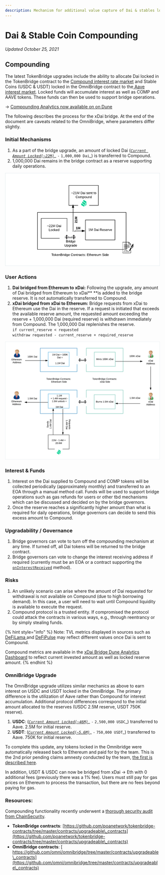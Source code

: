 ```yaml
---
description: Mechanism for additional value capture of Dai & stables locked in bridges
---
```


# Dai & Stable Coin Compounding

_Updated October 25, 2021_

## Compounding

The latest TokenBridge upgrades include the ability to allocate Dai locked in the TokenBridge contract to the [Compound interest rate market](https://compound.finance) and Stable Coins (USDC & USDT) locked in the OmniBridge contract to the[ Aave interest market](https://app.aave.com/markets). Locked funds will accumulate interest as well as COMP and AAVE tokens. These funds can then be used to support bridge operations.

\-> [Compounding Analytics now available on on Dune](https://dune.xyz/maxaleks/Compounding-in-xDai-bridges)

The following describes the process for the xDai bridge. At the end of the document are caveats related to the OmniBridge, where parameters differ slightly.

### Initial Mechanisms

1. As a part of the bridge upgrade, an amount of locked Dai ([_`Current Amount Locked(~22M)`_](https://etherscan.io/token/0x6b175474e89094c44da98b954eedeac495271d0f?a=0x4aa42145aa6ebf72e164c9bbc74fbd3788045016)_ `-` `1,000,000 Dai`_) is transferred to Compound.
2. 1,000,000 Dai remains in the bridge contract as a reserve supporting daily operations.

![](../../../.gitbook/assets/compoundelements.png)

### User Actions

1. **Dai bridged from Ethereum to xDai:** Following the upgrade, any amount of Dai bridged from Ethereum to xDai** **is added to the bridge reserve. It is not automatically transferred to Compound.
2. **xDai bridged from xDai to Ethereum:** Bridge requests from xDai to Ethereum use the Dai in the reserve. If a request is initiated that exceeds the available reserve amount, the requested amount exceeding the reserve + 1,000,000 Dai (required reserve) is withdrawn immediately from Compound. The 1,000,000 Dai replenishes the reserve. \
   `if current_reserve < requested `\
   `withdraw requested - current_reserve + required_reserve`

![](<../../../.gitbook/assets/user2 (1).png>)

### Interest & Funds

1. Interest on the Dai supplied to Compound and COMP tokens will be collected periodically (approximately monthly) and transferred to an EOA through a manual method call. Funds will be used to support bridge operations such as gas refunds for users or other tbd mechanisms which can be discussed and decided on by the bridge governors.
2. Once the reserve reaches a significantly higher amount than what is required for daily operations, bridge governors can decide to send this excess amount to Compound.

### Upgradability / Governance

1. Bridge governors can vote to turn off the compounding mechanism at any time. If turned off, all Dai tokens will be returned to the bridge contract.
2. Bridge governors can vote to change the interest receiving address if required (currently must be an EOA or a contract supporting the [`onInterestReceived`](https://github.com/poanetwork/tokenbridge-contracts/blob/master/contracts/interfaces/IInterestReceiver.sol) method).

### Risks

1. An unlikely scenario can arise where the amount of Dai requested for withdrawal is not available on Compound (due to high borrowing demand). In this case, a user will need to wait until Compound liquidity is available to execute the request.&#x20;
2. Compound protocol is a trusted entity. If compromised the protocol could attack the contracts in various ways, e.g., through reentrancy or by simply stealing funds.&#x20;

{% hint style="info" %}
Note: TVL metrics displayed in sources such as [DeFiLama ](https://defillama.com/protocol/xdai-stake)and [DeFiPulse](https://defipulse.com/xdai) may reflect different values once Dai is sent to Compound.&#x20;

Compound metrics are available in the [xDai Bridge Dune Analytics Dashboard](dai-compounding.md#compounding) to reflect current invested amount as well as locked reserve amount.
{% endhint %}

### OmniBridge Upgrade

The OmniBridge upgrade utilizes similar mechanics as above to earn interest on USDC and USDT locked in the OmniBridge. The primary difference is the utilization of Aave rather than Compound for interest accumulation. Additional protocol differences correspond to the initial amount allocated to the reserves (USDC 2.5M reserve, USDT 750K reserve).

1. **USDC**:  ([_`Current Amount Locked(~46M)`_](https://etherscan.io/token/0xa0b86991c6218b36c1d19d4a2e9eb0ce3606eb48?a=0x88ad09518695c6c3712ac10a214be5109a655671)_ `-` `2,500,000 USDC`_) transferred to Aave. 2.5M for initial reserve.
2. **USDT**:  ([_`Current Amount Locked(~5.6M)`_](https://etherscan.io/token/0xdac17f958d2ee523a2206206994597c13d831ec7?a=0x88ad09518695c6c3712ac10a214be5109a655671)_ `-` `750,000 USDT`_) transferred to Aave. 750K for initial reserve.

To complete this update, any tokens locked in the Omnibridge were automatically released back to Ethereum and paid for by the team. This is the 2nd prior pending claims amnesty conducted by the team, [the first is described here](https://www.xdaichain.com/about-xdai/news-and-information/project-updates/2021-weekly-updates/xdai-weekly-recap-28-05-2021#prior-pending-claims-amnesty).

In addition, USDT & USDC can now be bridged from xDai -> Eth with 0 additional fees (previously there was a 1% fee). Users must still pay for gas prices on Ethereum to process the transaction, but there are no fees beyond paying for gas.

### Resources:

Compounding functionality recently underwent a [thorough security audit from ChainSecurity](../../../for-developers/security-audits.md#omnibridge-audit-by-chainsecurity-1).

* **TokenBridge contracts**: [https://github.com/poanetwork/tokenbridge-contracts/tree/master/contracts/upgradeable\_contracts](https://github.com/poanetwork/tokenbridge-contracts/tree/master/contracts/upgradeable\_contracts)
* **OmniBridge contracts**: [ https://github.com/omni/omnibridge/tree/master/contracts/upgradeable\_contracts](https://github.com/omni/omnibridge/tree/master/contracts/upgradeable\_contracts)

